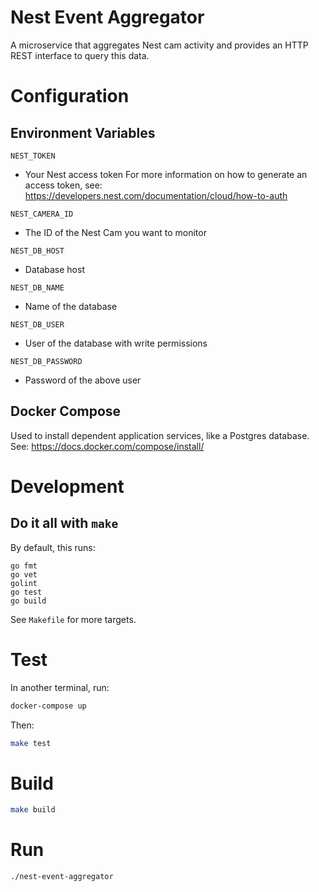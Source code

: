 # Nest Event Aggregator

A microservice that aggregates Nest cam activity and provides an HTTP REST interface to query this data.

# Configuration
## Environment Variables

`NEST_TOKEN`
- Your Nest access token
For more information on how to generate an access token, see: https://developers.nest.com/documentation/cloud/how-to-auth

`NEST_CAMERA_ID`
- The ID of the Nest Cam you want to monitor

`NEST_DB_HOST`
- Database host

`NEST_DB_NAME`
- Name of the database

`NEST_DB_USER`
- User of the database with write permissions

`NEST_DB_PASSWORD`
- Password of the above user

## Docker Compose
Used to install dependent application services, like a Postgres database. See: https://docs.docker.com/compose/install/

# Development
## Do it all with `make`
By default, this runs:
```
go fmt
go vet
golint
go test
go build
```
See `Makefile` for more targets.

# Test

In another terminal, run:

```bash
docker-compose up
```

Then:

```bash
make test
```

# Build

```bash
make build
```

# Run

```bash
./nest-event-aggregator
```


